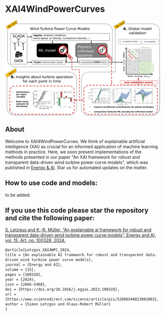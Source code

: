 # XAI4WindPowerCurves
![Alt text](./figures/fig_graph_abstract.png)

## About
Welcome to XAI4WindPowerCurves. We think of explainable artificial intelligence (XAI) as crucial for an informed application of machine learning methods in practice. Here, we soon present implementations of the methods presented in our paper "An XAI framework for robust and transparent data-driven wind turbine power curve models", which was published in [Energy & AI](https://www.sciencedirect.com/science/article/pii/S2666546823001003). Star us for automated updates on the matter.

## How to use code and models:
to be added.

## If you use this code please star the repository and cite the following paper:

[S. Letzgus and K.-R. Müller, “An explainable ai framework for robust and transparent data-driven wind turbine power curve models”, Energy and AI, vol. 15, Art. no. 100328, 2024.](https://www.sciencedirect.com/science/article/pii/S2666546823001003)
  ```
@article{Letzgus_XAI4WPC_2024,
title = {An explainable AI framework for robust and transparent data-driven wind turbine power curve models},
journal = {Energy and AI},
volume = {15},
pages = {100328},
year = {2024},
issn = {2666-5468},
doi = {https://doi.org/10.1016/j.egyai.2023.100328},
url = {https://www.sciencedirect.com/science/article/pii/S2666546823001003},
author = {Simon Letzgus and Klaus-Robert Müller}
}
  ```
